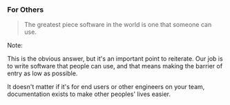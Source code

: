 ### For Others

> The greatest piece software in the world is one that someone can use.

Note:

This is the obvious answer, but it's an important point to reiterate. Our job is to write software that people can use, and that means making the barrier of entry as low as possible.

It doesn't matter if it's for end users or other engineers on your team, documentation exists to make other peoples' lives easier.